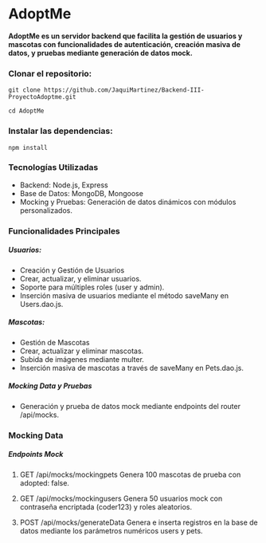 # AdoptMe

**AdoptMe es un servidor backend que facilita la gestión de usuarios y mascotas con funcionalidades de autenticación, creación masiva de datos, y pruebas mediante generación de datos mock.**

### Clonar el repositorio:
`git clone https://github.com/JaquiMartinez/Backend-III-ProyectoAdoptme.git`

`cd AdoptMe`

### Instalar las dependencias:
`npm install`

### Tecnologías Utilizadas
- Backend: Node.js, Express
- Base de Datos: MongoDB, Mongoose
- Mocking y Pruebas: Generación de datos dinámicos con módulos personalizados.

### Funcionalidades Principales
##### Usuarios:
- Creación y Gestión de Usuarios
- Crear, actualizar, y eliminar usuarios.
- Soporte para múltiples roles (user y admin).
- Inserción masiva de usuarios mediante el método saveMany en Users.dao.js.

##### Mascotas:
- Gestión de Mascotas
- Crear, actualizar y eliminar mascotas.
- Subida de imágenes mediante multer.
- Inserción masiva de mascotas a través de saveMany en Pets.dao.js.

##### Mocking Data y Pruebas
- Generación y prueba de datos mock mediante endpoints del router /api/mocks.

### Mocking Data
##### Endpoints Mock
1.  GET /api/mocks/mockingpets
Genera 100 mascotas de prueba con adopted: false.

2. GET /api/mocks/mockingusers
Genera 50 usuarios mock con contraseña encriptada (coder123) y roles aleatorios.

3. POST /api/mocks/generateData
Genera e inserta registros en la base de datos mediante los parámetros numéricos users y pets.